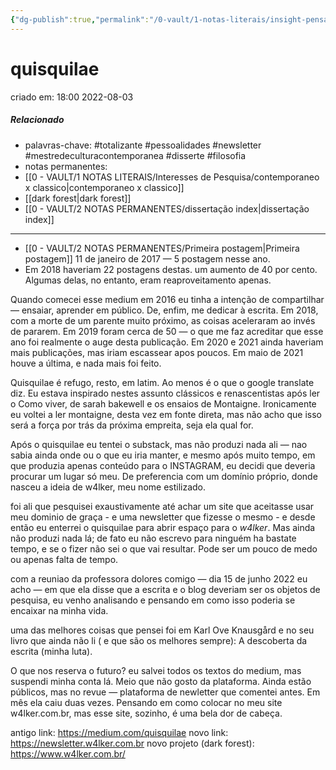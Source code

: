 ```yaml
---
{"dg-publish":true,"permalink":"/0-vault/1-notas-literais/insight-pensamento-e-meditacao/quisquilae/","tags":["totalizante","pessoalidades","newsletter","mestredeculturacontemporanea","disserte","filosofia"],"dgHomeLink":true,"dgShowLocalGraph":true,"dgShowFileTree":true,"dgEnableSearch":true,"noteIcon":""}
---
```


# quisquilae
criado em: 18:00 2022-08-03

##### Relacionado
- palavras-chave: #totalizante #pessoalidades #newsletter #mestredeculturacontemporanea #disserte #filosofia
- notas permanentes: 
- [[0 - VAULT/1 NOTAS LITERAIS/Interesses de Pesquisa/contemporaneo x classico\|contemporaneo x classico]]
- [[dark forest\|dark forest]]
- [[0 - VAULT/2 NOTAS PERMANENTES/dissertação index\|dissertação index]]

---
- [[0 - VAULT/2 NOTAS PERMANENTES/Primeira postagem\|Primeira postagem]] 11 de janeiro de 2017 — 5 postagem nesse ano.
- Em 2018 haveriam 22 postagens destas. um aumento de 40 por cento. Algumas delas, no entanto, eram reaproveitamento apenas.


Quando comecei esse medium  em 2016 eu tinha a intenção de compartilhar — ensaiar, aprender em público. De, enfim, me dedicar à escrita.
Em 2018, com a morte de um parente muito próximo, as coisas aceleraram ao invés de pararem. 
Em 2019 foram cerca de 50 — o que me faz acreditar que esse ano foi realmente o auge desta publicação.
Em 2020 e 2021 ainda haveriam mais publicações, mas iriam escassear apos poucos. Em maio de 2021 houve a última, e nada mais foi feito.

Quisquilae é refugo, resto, em latim. Ao menos é o que o google translate diz. Eu estava inspirado nestes assunto clássicos e renascentistas após ler o Como viver, de sarah bakewell e os ensaios de Montaigne. Ironicamente eu voltei a ler montaigne, desta vez em fonte direta, mas não acho que isso será a força por trás da próxima empreita, seja ela qual for.

Após o quisquilae eu tentei o substack, mas não produzi nada ali — nao sabia ainda onde ou o que eu iria manter, e mesmo após muito tempo, em que produzia apenas conteúdo para o INSTAGRAM, eu decidi que deveria procurar um lugar só meu. De preferencia com um domínio próprio, donde nasceu a ideia de w4lker, meu nome estilizado.

foi ali que pesquisei exaustivamente até achar um site que aceitasse usar meu dominio de graça - e uma newsletter que fizesse o mesmo - e desde então eu enterrei o quisquilae para abrir espaço para o *w4lker*. Mas ainda não produzi nada lá; de fato eu não escrevo para ninguém ha bastate tempo, e se o fizer não sei o que vai resultar. Pode ser um pouco de medo ou apenas falta de tempo. 

com a reuniao da professora dolores comigo — dia 15 de junho 2022  eu acho — em que ela disse que a escrita e o blog deveriam ser os objetos de pesquisa, eu venho analisando e pensando em como isso poderia se encaixar na minha vida.

uma das melhores coisas que pensei foi em Karl Ove Knausgård e no seu livro que ainda não li ( e que são os melhores sempre): A descoberta da escrita (minha luta). 

O que nos reserva o futuro? eu salvei todos os textos do medium, mas suspendi minha conta lá. Meio que não gosto da plataforma. 
Ainda estão públicos, mas no revue — plataforma de newletter que comentei antes. Em mês ela caiu duas vezes. Pensando em como colocar no meu site w4lker.com.br, mas esse site, sozinho, é uma bela dor de cabeça.

antigo link: https://medium.com/quisquilae
novo link: https://newsletter.w4lker.com.br
novo projeto (dark forest):  https://www.w4lker.com.br/